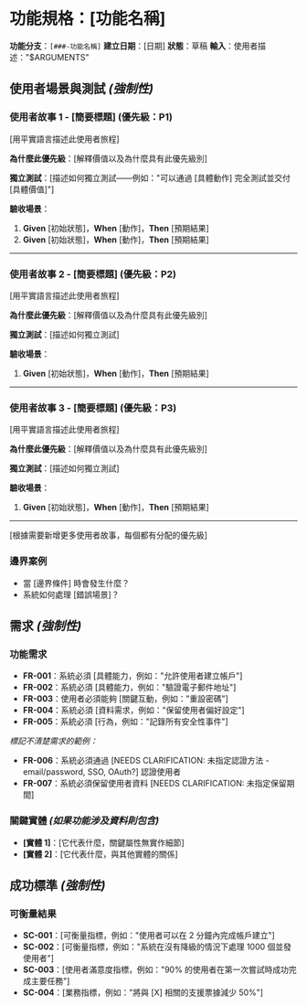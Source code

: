 # 功能規格：[功能名稱]

**功能分支**：`[###-功能名稱]`
**建立日期**：[日期]
**狀態**：草稿
**輸入**：使用者描述："$ARGUMENTS"

## 使用者場景與測試 *(強制性)*

<!--
  重要：使用者故事應該按重要性順序排列的優先順序作為使用者旅程。
  每個使用者故事/旅程必須能夠獨立測試——這意味著如果你只實作其中一個，
  你仍然應該有一個可行的 MVP（最小可行產品）來交付價值。

  為每個故事分配優先級（P1、P2、P3 等），其中 P1 最關鍵。
  將每個故事視為獨立的獨立功能片段，可以：
  - 獨立開發
  - 獨立測試
  - 獨立部署
  - 獨立向使用者展示
-->

### 使用者故事 1 - [簡要標題] (優先級：P1)

[用平實語言描述此使用者旅程]

**為什麼此優先級**：[解釋價值以及為什麼具有此優先級別]

**獨立測試**：[描述如何獨立測試——例如："可以通過 [具體動作] 完全測試並交付 [具體價值]"]

**驗收場景**：

1. **Given** [初始狀態]，**When** [動作]，**Then** [預期結果]
2. **Given** [初始狀態]，**When** [動作]，**Then** [預期結果]

---

### 使用者故事 2 - [簡要標題] (優先級：P2)

[用平實語言描述此使用者旅程]

**為什麼此優先級**：[解釋價值以及為什麼具有此優先級別]

**獨立測試**：[描述如何獨立測試]

**驗收場景**：

1. **Given** [初始狀態]，**When** [動作]，**Then** [預期結果]

---

### 使用者故事 3 - [簡要標題] (優先級：P3)

[用平實語言描述此使用者旅程]

**為什麼此優先級**：[解釋價值以及為什麼具有此優先級別]

**獨立測試**：[描述如何獨立測試]

**驗收場景**：

1. **Given** [初始狀態]，**When** [動作]，**Then** [預期結果]

---

[根據需要新增更多使用者故事，每個都有分配的優先級]

### 邊界案例

<!--
  動作要求：此部分內容代表占位符。
  用正確的邊界案例填寫它們。
-->

- 當 [邊界條件] 時會發生什麼？
- 系統如何處理 [錯誤場景]？

## 需求 *(強制性)*

<!--
  動作要求：此部分內容代表占位符。
  用正確的功能需求填寫它們。
-->

### 功能需求

- **FR-001**：系統必須 [具體能力，例如："允許使用者建立帳戶"]
- **FR-002**：系統必須 [具體能力，例如："驗證電子郵件地址"]
- **FR-003**：使用者必須能夠 [關鍵互動，例如："重設密碼"]
- **FR-004**：系統必須 [資料需求，例如："保留使用者偏好設定"]
- **FR-005**：系統必須 [行為，例如："記錄所有安全性事件"]

*標記不清楚需求的範例：*

- **FR-006**：系統必須通過 [NEEDS CLARIFICATION: 未指定認證方法 - email/password, SSO, OAuth?] 認證使用者
- **FR-007**：系統必須保留使用者資料 [NEEDS CLARIFICATION: 未指定保留期間]

### 關鍵實體 *(如果功能涉及資料則包含)*

- **[實體 1]**：[它代表什麼，關鍵屬性無實作細節]
- **[實體 2]**：[它代表什麼，與其他實體的關係]

## 成功標準 *(強制性)*

<!--
  動作要求：定義可衡量的成功標準。
  這些必須是技術無關且可衡量的。
-->

### 可衡量結果

- **SC-001**：[可衡量指標，例如："使用者可以在 2 分鐘內完成帳戶建立"]
- **SC-002**：[可衡量指標，例如："系統在沒有降級的情況下處理 1000 個並發使用者"]
- **SC-003**：[使用者滿意度指標，例如："90% 的使用者在第一次嘗試時成功完成主要任務"]
- **SC-004**：[業務指標，例如："將與 [X] 相關的支援票據減少 50%"]
